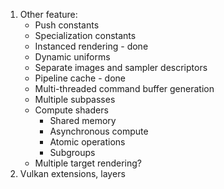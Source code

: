 1. Other feature:
    - Push constants
    - Specialization constants
    - Instanced rendering - done
    - Dynamic uniforms
    - Separate images and sampler descriptors
    - Pipeline cache - done
    - Multi-threaded command buffer generation
    - Multiple subpasses
    - Compute shaders
        - Shared memory
        - Asynchronous compute
        - Atomic operations
        - Subgroups
    - Multiple target rendering?
2. Vulkan extensions, layers
